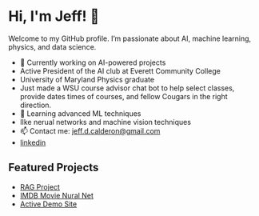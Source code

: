 # Hi, I'm Jeff! 👋

Welcome to my GitHub profile. I’m passionate about AI, machine learning, physics, and data science.

- 🔭 Currently working on AI-powered projects
- Active President of the AI club at Everett Community College
- University of Maryland Physics graduate
- Just made a WSU course advisor chat bot to help select classes, provide dates times of courses, and fellow Cougars in the right direction.
- 🌱 Learning advanced ML techniques
- lIke nerual networks and machine vision techniques
- 📫 Contact me: [jeff.d.calderon@gmail.com](mailto:jeff.d.calderon@gmail.com)
- [linkedin](https://www.linkedin.com/in/jeffdcalderon/)

## Featured Projects
- [RAG Project](https://github.com/aggressor-FZX/awesome-project)
- [IMDB Movie Nural Net](https://github.com/aggressor-FZX?tab=repositories)
- [Active Demo Site](https://www.cogitometric.org/)

